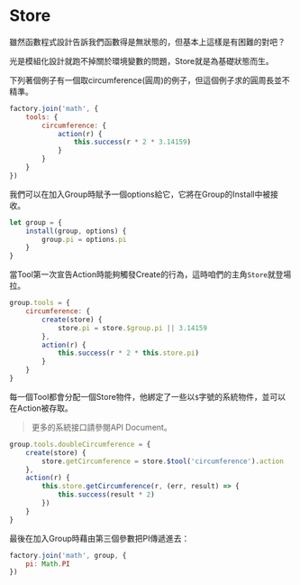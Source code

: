 # Store

雖然函數程式設計告訴我們函數得是無狀態的，但基本上這樣是有困難的對吧？

光是模組化設計就跑不掉關於環境變數的問題，Store就是為基礎狀態而生。

下列著個例子有一個取circumference(圓周)的例子，但這個例子求的圓周長並不精準。

```js
factory.join('math', {
    tools: {
        circumference: {
            action(r) {
                this.success(r * 2 * 3.14159)
            }
        }
    }
})
```

我們可以在加入Group時賦予一個options給它，它將在Group的Install中被接收。

```js
let group = {
    install(group, options) {
        group.pi = options.pi
    }
}
```

當Tool第一次宣告Action時能夠觸發Create的行為，這時咱們的主角`Store`就登場拉。

```js
group.tools = {
    circumference: {
        create(store) {
            store.pi = store.$group.pi || 3.14159
        },
        action(r) {
            this.success(r * 2 * this.store.pi)
        }
    }
}
```

每一個Tool都會分配一個Store物件，他綁定了一些以`$`字號的系統物件，並可以在Action被存取。

> 更多的系統接口請參閱API Document。

```js
group.tools.doubleCircumference = {
    create(store) {
        store.getCircumference = store.$tool('circumference').action
    },
    action(r) {
        this.store.getCircumference(r, (err, result) => {
            this.success(result * 2)
        })
    }
}
```

最後在加入Group時藉由第三個參數把PI傳遞進去：

```js
factory.join('math', group, {
    pi: Math.PI
})
```